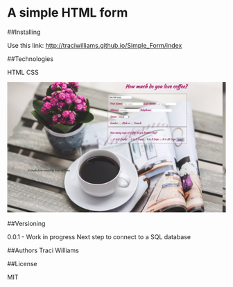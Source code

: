 # A simple HTML form


##Installing

Use this link: http://traciwilliams.github.io/Simple_Form/index

##Technologies

HTML CSS 

![screenshot](styles/simple_form_screenshot.png)

##Versioning

0.0.1 - Work in progress
Next step to connect to a SQL database 

##Authors 
Traci Williams

##License

MIT

